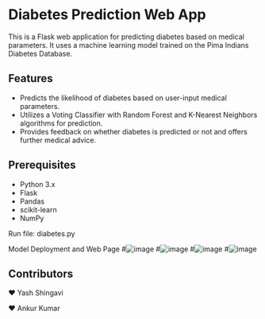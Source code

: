 # Diabetes Prediction Web App

This is a Flask web application for predicting diabetes based on medical parameters. It uses a machine learning model trained on the Pima Indians Diabetes Database.

## Features

- Predicts the likelihood of diabetes based on user-input medical parameters.
- Utilizes a Voting Classifier with Random Forest and K-Nearest Neighbors algorithms for prediction.
- Provides feedback on whether diabetes is predicted or not and offers further medical advice.

## Prerequisites

- Python 3.x
- Flask
- Pandas
- scikit-learn
- NumPy

Run file: diabetes.py

Model Deployment and Web Page
#![image](https://github.com/YashS123/Capstone-Project/assets/90236128/7b1b6727-b06f-42cd-b77e-2a34be154c62)
#![image](https://github.com/YashS123/Capstone-Project/assets/90236128/04bbe252-28f6-41d4-89f7-35f3823ef210)
#![image](https://github.com/YashS123/Capstone-Project/assets/90236128/e4593632-ae89-4440-98cb-a5954b9f22a2)
#![image](https://github.com/YashS123/Capstone-Project/assets/90236128/223ecf28-14a1-4f66-8895-afc1214c221b)



## Contributors

❤️ Yash Shingavi

❤️ Ankur Kumar

